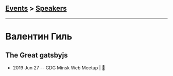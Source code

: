 ## [Events](../README.md) > [Speakers](../speakers.md)
---

# Валентин Гиль

## The Great gatsbyjs
- 2019 Jun 27 -- GDG Minsk Web Meetup  | [:notebook:](https://drive.google.com/drive/folders/1gfK31vKxdxPqnAibZmNYJTRGOsGtfcVz)  
